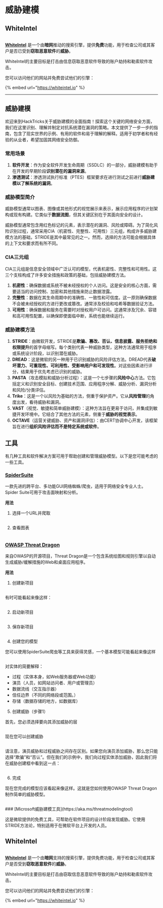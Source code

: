 # 威胁建模

## WhiteIntel

<figure><img src=".gitbook/assets/image (1224).png" alt=""><figcaption></figcaption></figure>

[**WhiteIntel**](https://whiteintel.io) 是一个由**暗网**推动的搜索引擎，提供**免费**功能，用于检查公司或其客户是否已受到**窃取恶意软件**的**威胁**。

WhiteIntel的主要目标是打击由信息窃取恶意软件导致的账户劫持和勒索软件攻击。

您可以访问他们的网站并免费尝试他们的引擎：

{% embed url="https://whiteintel.io" %}

---

## 威胁建模

欢迎来到HackTricks关于威胁建模的全面指南！探索这个关键的网络安全方面，我们在这里识别、理解并制定对抗系统潜在漏洞的策略。本文提供了一步一步的指南，包含了现实世界的示例、有用的软件和易于理解的解释。适用于初学者和有经验的从业者，希望加固其网络安全防御。

### 常用场景

1. **软件开发**：作为安全软件开发生命周期（SSDLC）的一部分，威胁建模有助于在开发的早期阶段**识别潜在的漏洞来源**。
2. **渗透测试**：渗透测试执行标准（PTES）框架要求在进行测试之前进行**威胁建模以了解系统的漏洞**。

### 威胁模型简介

威胁模型通常以图表、图像或其他形式的视觉展示来表示，展示应用程序的计划架构或现有构建。它类似于**数据流图**，但其关键区别在于其面向安全的设计。

威胁模型通常包含用红色标记的元素，表示潜在的漏洞、风险或障碍。为了简化风险识别过程，通常采用CIA（机密性、完整性、可用性）三元组，构成许多威胁建模方法的基础，STRIDE是其中最常见的之一。然而，选择的方法可能会根据具体的上下文和要求而有所不同。

### CIA三元组

CIA三元组是信息安全领域中广泛认可的模型，代表机密性、完整性和可用性。这三个支柱构成了许多安全措施和政策的基础，包括威胁建模方法。

1. **机密性**：确保数据或系统不被未经授权的个人访问。这是安全的核心方面，需要适当的访问控制、加密和其他措施来防止数据泄露。
2. **完整性**：数据在其生命周期中的准确性、一致性和可信度。这一原则确保数据不会被未经授权的方进行更改或篡改。通常涉及校验和哈希等数据验证方法。
3. **可用性**：确保数据和服务在需要时对授权用户可访问。这通常涉及冗余、容错和高可用性配置，以确保即使面临中断，系统也能继续运行。

### 威胁建模方法

1. **STRIDE**：由微软开发，STRIDE是**欺骗、篡改、否认、信息披露、服务拒绝和权限提升**的首字母缩写。每个类别代表一种威胁类型，这种方法通常用于程序或系统设计阶段，以识别潜在威胁。
2. **DREAD**：这是微软的另一种用于已识别威胁的风险评估方法。DREAD代表**破坏潜力、可重现性、可利用性、受影响用户和可发现性**。对这些因素进行评分，结果用于优先考虑已识别的威胁。
3. **PASTA**（攻击模拟和威胁分析过程）：这是一个七步骤的**风险中心**方法。它包括定义和识别安全目标、创建技术范围、应用程序分解、威胁分析、漏洞分析和风险/分类评估。
4. **Trike**：这是一个以风险为基础的方法，侧重于保护资产。它从**风险管理**的角度出发，看待威胁和漏洞。
5. **VAST**（视觉、敏捷和简单威胁建模）：这种方法旨在更易于访问，并集成到敏捷开发环境中。它结合了其他方法的元素，侧重于**威胁的视觉表示**。
6. **OCTAVE**（运营关键威胁、资产和漏洞评估）：由CERT协调中心开发，该框架旨在进行**组织风险评估而不是特定系统或软件**。

## 工具

有几种工具和软件解决方案可用于帮助创建和管理威胁模型。以下是您可能考虑的一些工具。

### [SpiderSuite](https://github.com/3nock/SpiderSuite)

一款先进的跨平台、多功能GUI网络蜘蛛/爬虫，适用于网络安全专业人士。Spider Suite可用于攻击面映射和分析。

**用法**

1. 选择一个URL并爬取

<figure><img src="../.gitbook/assets/threatmodel_spidersuite_1.png" alt=""><figcaption></figcaption></figure>

2. 查看图表

<figure><img src="../.gitbook/assets/threatmodel_spidersuite_2.png" alt=""><figcaption></figcaption></figure>

### [OWASP Threat Dragon](https://github.com/OWASP/threat-dragon/releases)

来自OWASP的开源项目，Threat Dragon是一个包含系统绘图和规则引擎以自动生成威胁/缓解措施的Web和桌面应用程序。

**用法**

1. 创建新项目

<figure><img src="../.gitbook/assets/create_new_project_1.jpg" alt=""><figcaption></figcaption></figure>

有时可能看起来像这样：

<figure><img src="../.gitbook/assets/1_threatmodel_create_project.jpg" alt=""><figcaption></figcaption></figure>

2. 启动新项目

<figure><img src="../.gitbook/assets/launch_new_project_2.jpg" alt=""><figcaption></figcaption></figure>

3. 保存新项目

<figure><img src="../.gitbook/assets/save_new_project.jpg" alt=""><figcaption></figcaption></figure>

4. 创建您的模型

您可以使用SpiderSuite爬虫等工具来获得灵感，一个基本模型可能看起来像这样

<figure><img src="../.gitbook/assets/0_basic_threat_model.jpg" alt=""><figcaption></figcaption></figure>

对实体的简要解释：

* 过程（实体本身，如Web服务器或Web功能）
* 演员（人员，如网站访问者、用户或管理员）
* 数据流线（交互指示器）
* 信任边界（不同的网络段或范围。）
* 存储（数据存储的地方，如数据库）

5. 创建威胁（步骤1）

首先，您必须选择要向其添加威胁的层

<figure><img src="../.gitbook/assets/3_threatmodel_chose-threat-layer.jpg" alt=""><figcaption></figcaption></figure>

现在您可以创建威胁

<figure><img src="../.gitbook/assets/4_threatmodel_create-threat.jpg" alt=""><figcaption></figcaption></figure>

请注意，演员威胁和过程威胁之间存在区别。如果您向演员添加威胁，那么您只能选择“欺骗”和“否认”。但在我们的示例中，我们向过程实体添加威胁，因此我们将在威胁创建框中看到这一点：

<figure><img src="../.gitbook/assets/2_threatmodel_type-option.jpg" alt=""><figcaption></figcaption></figure>

6. 完成

现在您完成的模型应该看起来像这样。这就是您如何使用OWASP Threat Dragon制作简单的威胁模型。 

<figure><img src="../.gitbook/assets/threat_model_finished.jpg" alt=""><figcaption></figcaption></figure>
### [Microsoft威胁建模工具](https://aka.ms/threatmodelingtool)

这是微软提供的免费工具，可帮助在软件项目的设计阶段发现威胁。它使用STRIDE方法论，特别适用于在微软平台上开发的人员。


## WhiteIntel

<figure><img src=".gitbook/assets/image (1224).png" alt=""><figcaption></figcaption></figure>

[**WhiteIntel**](https://whiteintel.io) 是一个由**暗网**支持的搜索引擎，提供免费功能，用于检查公司或其客户是否受到**窃取恶意软件**的**威胁**。

WhiteIntel的主要目标是打击由窃取信息恶意软件导致的账户劫持和勒索软件攻击。

您可以访问他们的网站并免费尝试他们的引擎：

{% embed url="https://whiteintel.io" %}
